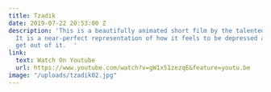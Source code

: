 ```yaml
---
title: Tzadik
date: 2019-07-22 20:53:00 Z
description: 'This is a beautifully animated short film by the talented Oriel Berkovits.
  It is a near-perfect representation of how it feels to be depressed and trying to
  get out of it.  '
link:
  text: Watch On Youtube
  url: https://www.youtube.com/watch?v=gW1x51zezqE&feature=youtu.be
image: "/uploads/tzadik02.jpg"
---
```


